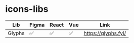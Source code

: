 # icons-libs

Lib | Figma | React | Vue | Link
------------ | ------------- | ------------- | ------------- | -------------
Glyphs | ✅ | ✅ | ✅ | https://glyphs.fyi/
